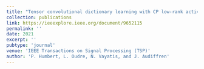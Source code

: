 ```yaml
---
title: "Tensor convolutional dictionary learning with CP low-rank activations"
collection: publications
link: https://ieeexplore.ieee.org/document/9652115
permalink: '' 
date: 2021
excerpt: ''
pubtype: 'journal'
venue: 'IEEE Transactions on Signal Processing (TSP)'
author: 'P. Humbert, L. Oudre, N. Vayatis, and J. Audiffren'
---
```

